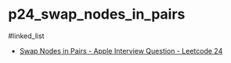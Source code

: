 # p24_swap_nodes_in_pairs

#linked_list

- [Swap Nodes in Pairs - Apple Interview Question - Leetcode 24](https://www.youtube.com/watch?v=o811TZLAWOo)



